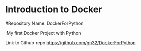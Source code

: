# Introduction to Docker

#Repository Name: DockerForPython

:My first Docker Project with Python

Link to Github repo
https://github.com/gn32/DockerForPython


